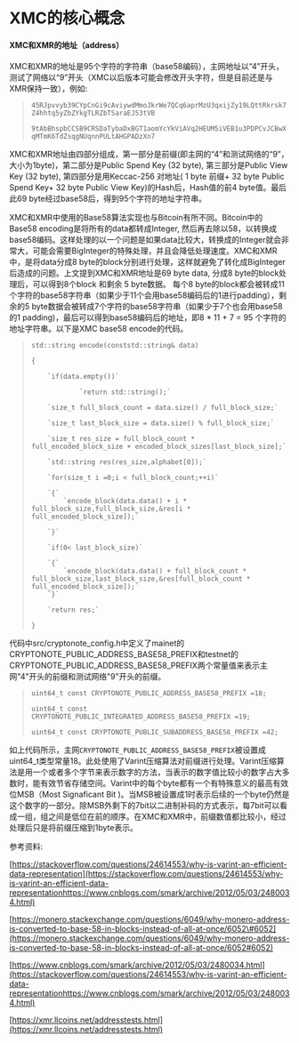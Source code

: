 # XMC的核心概念

#### XMC和XMR的地址（address）

XMC和XMR的地址是95个字符的字符串（base58编码），主网地址以“4”开头，测试了网络以“9”开头（XMC以后版本可能会修改开头字符，但是目前还是与XMR保持一致），例如:

> `45RJpvvyb39CYpCnGi9cAviywdMmoJkrWe7QCq6aprMzU3qxijZy19LQttRkrsk7Z4hhtq5yZbZYkgTLRZbTSaraEJ53tVB`
>
> `9tAbBhspbCCSB9CRSDaTybaDxBGT1aomYcYkViAVq2HEUM5iVEB1u3PDPCvJCBwXqMTmK6TdZsqgNUqnnPULtAHGPADzXn7`

XMC和XMR地址由四部分组成，第一部分是前缀\(即主网的“4”和测试网络的“9”，大小为1byte\)，第二部分是Public Spend Key \(32 byte\), 第三部分是Public View Key \(32 byte\), 第四部分是用Keccac-256 对地址\( 1 byte 前缀+ 32 byte Public Spend Key+ 32 byte Public View Key\)的Hash后，Hash值的前4 byte值。最后此69 byte经过base58后，得到95个字符的地址字符串。

XMC和XMR中使用的Base58算法实现也与Bitcoin有所不同。Bitcoin中的Base58 encoding是将所有的data都转成Integer, 然后再去除以58，以转换成base58编码。这样处理的以一个问题是如果data比较大，转换成的Integer就会非常大，可能会需要BigInteger的特殊处理，并且会降低处理速度。XMC和XMR中，是将data分成8 byte的block分别进行处理，这样就避免了转化成BigInteger后造成的问题。上文提到XMC和XMR地址是69 byte data, 分成8 byte的block处理后，可以得到8个block 和剩余 5 byte数据。 每个8 byte的block都会被转成11个字符的base58字符串（如果少于11个会用base58编码后的1进行padding），剩余的5 byte数据会被转成7个字符的base58字符串（如果少于7个也会用base58的1 padding\)，最后可以得到base58编码后的地址，即8 \* 11 + 7 = 95 个字符的地址字符串。以下是XMC base58 encode的代码。

> `std::string encode(conststd::string& data)`
>
> `{`
>
>         `if(data.empty())`
>
>                 `return std::string();`
>
>         `size_t full_block_count = data.size() / full_block_size;`
>
>         `size_t last_block_size = data.size() % full_block_size;`
>
>         `size_t res_size = full_block_count * full_encoded_block_size + encoded_block_sizes[last_block_size];`
>
>         `std::string res(res_size,alphabet[0]);`
>
>         `for(size_t i =0;i < full_block_count;++i)`
>
>         `{`
>             `encode_block(data.data() + i * full_block_size,full_block_size,&res[i * full_encoded_block_size]);`
>
>         `}`
>
>         `if(0< last_block_size)`
>
>         `{`
>             `encode_block(data.data() + full_block_count * full_block_size,last_block_size,&res[full_block_count * full_encoded_block_size]);`
>         `}`
>
>         `return res;`
>
> `}`

代码中src/cryptonote\_config.h中定义了mainet的CRYPTONOTE\_PUBLIC\_ADDRESS\_BASE58\_PREFIX和testnet的CRYPTONOTE\_PUBLIC\_ADDRESS\_BASE58\_PREFIX两个常量值来表示主网"4"开头的前缀和测试网络"9"开头的前缀。

> `uint64_t const CRYPTONOTE_PUBLIC_ADDRESS_BASE58_PREFIX =18;`
>
> `uint64_t const CRYPTONOTE_PUBLIC_INTEGRATED_ADDRESS_BASE58_PREFIX =19;`
>
> `uint64_t const CRYPTONOTE_PUBLIC_SUBADDRESS_BASE58_PREFIX =42;`

如上代码所示，主网`CRYPTONOTE_PUBLIC_ADDRESS_BASE58_PREFIX`被设置成uint64\_t类型常量18。此处使用了Varint压缩算法对前缀进行处理。Varint压缩算法是用一个或者多个字节来表示数字的方法，当表示的数字值比较小的数字占大多数时，能有效节省存储空间。Varint中的每个byte都有一个有特殊意义的最高有效位MSB（Most Signaficant Bit \)。当MSB被设置成1时表示后续的一个byte仍然是这个数字的一部分。除MSB外剩下的7bit以二进制补码的方式表示，每7bit可以看成一组，组之间是低位在前的顺序。在XMC和XMR中，前缀数值都比较小，经过处理后只是将前缀压缩到1byte表示。

参考资料:

[https://stackoverflow.com/questions/24614553/why-is-varint-an-efficient-data-representation](https://stackoverflow.com/questions/24614553/why-is-varint-an-efficient-data-representationhttps://www.cnblogs.com/smark/archive/2012/05/03/2480034.html)

[https://monero.stackexchange.com/questions/6049/why-monero-address-is-converted-to-base-58-in-blocks-instead-of-all-at-once/6052\#6052](https://monero.stackexchange.com/questions/6049/why-monero-address-is-converted-to-base-58-in-blocks-instead-of-all-at-once/6052#6052)

[https://www.cnblogs.com/smark/archive/2012/05/03/2480034.html](https://stackoverflow.com/questions/24614553/why-is-varint-an-efficient-data-representationhttps://www.cnblogs.com/smark/archive/2012/05/03/2480034.html)

[https://xmr.llcoins.net/addresstests.html](https://xmr.llcoins.net/addresstests.html)

